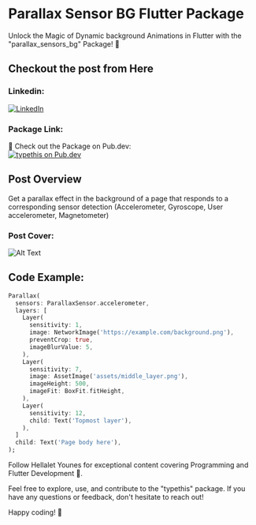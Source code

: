 # Parallax Sensor BG Flutter Package

Unlock the Magic of Dynamic background Animations in Flutter with the "parallax_sensors_bg" Package! 🚀

## Checkout the post from Here
### Linkedin:
[![LinkedIn](https://raw.githubusercontent.com/gauravghongde/social-icons/9d939e1c5b7ea4a24ac39c3e4631970c0aa1b920/SVG/Color/LinkedIN.svg)](https://www.linkedin.com/feed/update/urn:li:activity:7161070823967997953/)

### Package Link:
🔗 Check out the Package on Pub.dev: <br>
[![typethis on Pub.dev](https://pub.dev/static/hash-sssmi4ln/img/pub-dev-logo.svg)](https://pub.dev/packages/parallax_sensors_bg)

## Post Overview

Get a parallax effect in the background of a page that responds to a corresponding sensor detection (Accelerometer, Gyroscope, User accelerometer, Magnetometer)

### Post Cover:
![Alt Text](https://raw.githubusercontent.com/Kind-Unes/Content-Posts/master/Flutter%20Parallax%20sensor%20Package/Post.gif)

## Code Example:
```dart
Parallax(
  sensors: ParallaxSensor.accelerometer,
  layers: [
    Layer(
      sensitivity: 1,
      image: NetworkImage('https://example.com/background.png'),
      preventCrop: true,
      imageBlurValue: 5,
    ),
    Layer(
      sensitivity: 7,
      image: AssetImage('assets/middle_layer.png'),
      imageHeight: 500,
      imageFit: BoxFit.fitHeight,
    ),
    Layer(
      sensitivity: 12,
      child: Text('Topmost layer'),
    ),
  ]
  child: Text('Page body here'),
);
```

Follow Hellalet Younes for exceptional content covering Programming and Flutter Development 💎.

Feel free to explore, use, and contribute to the "typethis" package. If you have any questions or feedback, don't hesitate to reach out!

Happy coding! 🚀
